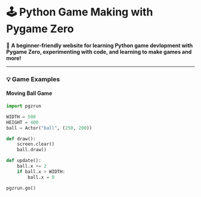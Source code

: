# 🕹️ Python Game Making with Pygame Zero

🚀 **A beginner-friendly website for learning Python game devlopment with Pygame Zero, experimenting with code, and learning to make games and more!**

---

### **💡 Game Examples**

#### **Moving Ball Game**
```python
import pgzrun

WIDTH = 500
HEIGHT = 400
ball = Actor("ball", (250, 200))

def draw():
    screen.clear()
    ball.draw()

def update():
    ball.x += 2
    if ball.x > WIDTH:
        ball.x = 0

pgzrun.go()
